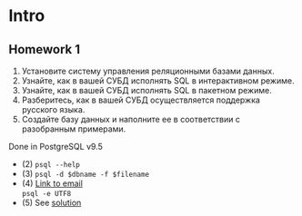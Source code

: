 # Intro

## Homework 1
1. Установите систему управления реляционными базами данных. 
2. Узнайте, как в вашей СУБД исполнять SQL в интерактивном режиме. 
3. Узнайте, как в вашей СУБД исполнять SQL в пакетном режиме. 
4. Разберитесь, как в вашей СУБД осуществляется поддержка русского языка. 
5. Создайте базу данных и наполните ее в соответствии с разобранным примерами.


Done in PostgreSQL v9.5

* (2) `psql --help`
* (3) `psql -d $dbname -f $filename`
* (4) [Link to email](https://www.postgresql.org/message-id/20060329203545.M43728@narrowpathinc.com)  
`psql -e UTF8`
* (5) See [solution](./hw1.sql)

